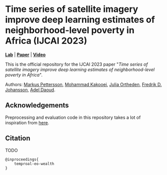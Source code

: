 # Time series of satellite imagery improve deep learning estimates of neighborhood-level poverty in Africa (IJCAI 2023)
**[Lab](https://liu.se/en/research/global-lab-ai)** | 
**[Paper]()** | 
**[Video]()**

This is the official repository for the IJCAI 2023 paper 
"_Time series of satellite imagery improve deep learning estimates of neighborhood-level poverty in Africa_".  

Authors: 
[Markus Pettersson](markuspettersson.com),
[Mohammad Kakooei](),
[Julia Ortheden](), 
[Fredrik D. Johansson](fredjo.com), 
[Adel Daoud](AdelDaoud.se).

## Acknowledgements
Preprocessing and evaluation code in this repository takes a lot of inspiration from [here](https://github.com/chrisyeh96/africa_poverty_clean).

## Citation
TODO
```
@inproceedings{
    temproal-eo-wealth
}
```
